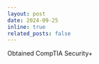 ```yaml
---
layout: post
date: 2024-09-25
inline: true
related_posts: false
---
```


Obtained CompTIA Security+
